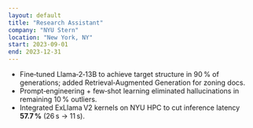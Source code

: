 ```yaml
---
layout: default
title: "Research Assistant"
company: "NYU Stern"
location: "New York, NY"
start: 2023-09-01
end: 2023-12-31
---
```


* Fine‑tuned Llama‑2‑13B to achieve target structure in 90 % of generations; added Retrieval‑Augmented Generation for zoning docs.  
* Prompt‑engineering + few‑shot learning eliminated hallucinations in remaining 10 % outliers.  
* Integrated ExLlama V2 kernels on NYU HPC to cut inference latency **57.7 %** (26 s → 11 s).
